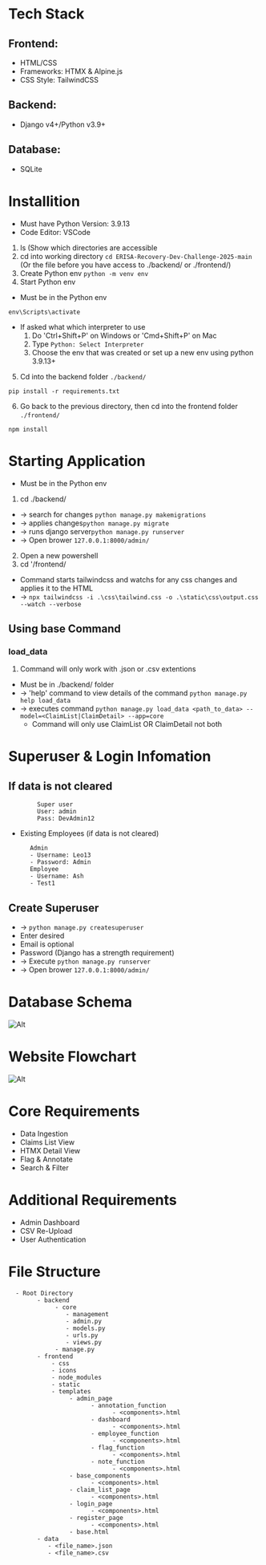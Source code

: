 # Tech Stack

## Frontend:
  * HTML/CSS
  * Frameworks: HTMX & Alpine.js
  * CSS Style: TailwindCSS
## Backend:
  * Django v4+/Python v3.9+
## Database:
  * SQLite

# Installition
  * Must have Python Version: 3.9.13
  * Code Editor: VSCode
  1. ls (Show which directories are accessible
  2. cd into working directory ```cd ERISA-Recovery-Dev-Challenge-2025-main``` (Or the file before you have access to ./backend/ or ./frontend/)
  3. Create Python env ```python -m venv env```
  4. Start Python env 
  * Must be in the Python env
  ```
  env\Scripts\activate
  ```
  * If asked what which interpreter to use
    1. Do 'Ctrl+Shift+P' on Windows or 'Cmd+Shift+P' on Mac
    2. Type ```Python: Select Interpreter```
    3. Choose the env that was created or set up a new env using python 3.9.13+
  5. Cd into the backend folder ```./backend/```
  ```
  pip install -r requirements.txt
  ```
  6. Go back to the previous directory, then cd into the frontend folder ```./frontend/```
  ```
  npm install
  ```
  # Starting Application
  * Must be in the Python env
  1. cd ./backend/
  * -> search for changes ```python manage.py makemigrations```
  * -> applies changes```python manage.py migrate```
  * -> runs django server```python manage.py runserver```
  * -> Open brower ```127.0.0.1:8000/admin/```
  2. Open a new powershell
  3. cd '/frontend/
  * Command starts tailwindcss and watchs for any css changes and applies it to the HTML
  * -> ```npx tailwindcss -i .\css\tailwind.css -o .\static\css\output.css --watch --verbose```

  ## Using base Command
  ### load_data 
  1. Command will only work with .json or .csv extentions
  * Must be in ./backend/ folder
  * -> 'help' command to view details of the command ```python manage.py help load_data```
  * -> executes command ```python manage.py load_data <path_to_data> --model=<ClaimList|ClaimDetail> --app=core```
    - Command will only use ClaimList OR ClaimDetail not both
  # Superuser & Login Infomation
  ## If data is not cleared
```
        Super user
        User: admin
        Pass: DevAdmin12
```
   * Existing Employees (if data is not cleared)

```
      Admin
      - Username: Leo13
      - Password: Admin
      Employee
      - Username: Ash
      - Test1
```
  
   ## Create Superuser
   * -> ```python manage.py createsuperuser```
   * Enter desired <Username>
   * Email is optional
   * Password (Django has a strength requirement)
   * -> Execute ```python manage.py runserver```
   * -> Open brower ```127.0.0.1:8000/admin/```
# Database Schema
![Alt](images/Database_Schema.png)
# Website Flowchart
![Alt](images/Website_Flowchart.png)

# Core Requirements

 * Data Ingestion
 * Claims List View
 * HTMX Detail View
 * Flag & Annotate
 * Search & Filter

# Additional Requirements

 * Admin Dashboard
 * CSV Re-Upload
 * User Authentication

# File Structure
```
  - Root Directory
        - backend
             - core
                - management
                - admin.py
                - models.py
                - urls.py
                - views.py
             - manage.py
        - frontend
            - css
            - icons
            - node_modules
            - static
            - templates
                 - admin_page
                       - annotation_function
                             - <components>.html
                       - dashboard
                             - <components>.html
                       - employee_function
                             - <components>.html
                       - flag_function
                             - <components>.html
                       - note_function
                             - <components>.html
                 - base_components
                       - <components>.html
                 - claim_list_page
                       - <components>.html
                 - login_page
                       - <components>.html
                 - register_page
                       - <components>.html
                 - base.html
        - data
           - <file_name>.json
           - <file_name>.csv
```
